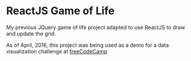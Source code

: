 # ReactJS Game of Life

My previous JQuery game of life project adapted to use ReactJS to draw and update the grid.

As of April, 2016, this project was being used as a demo for a data visualization challenge at [freeCodeCamp](https://www.freecodecamp.com/challenges/build-the-game-of-life)
